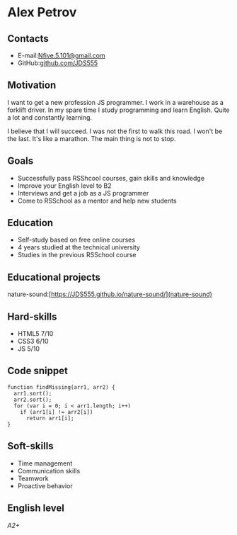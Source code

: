 # Alex Petrov

## Contacts

 * E-mail:[Nfive.5.101@gmail.com](Nfive.5.101@gmail.com)
 * GitHub:[github.com/JDS555](github.com/JDS555)

## Motivation

I want to get a new profession JS programmer. I work in a warehouse as a forklift driver.
In my spare time I study programming and learn English. Quite a lot and constantly learning.

I believe that I will succeed. I was not the first to walk this road. 
I won't be the last. It's like a marathon. The main thing is not to stop.

## Goals

 * Successfully pass RSShcool courses, gain skills and knowledge
 * Improve your English level to B2
 * Interviews and get a job as a JS programmer
 * Come to RSSchool as a mentor and help new students

## Education

 * Self-study based on free online courses
 * 4 years studied at the technical university
 * Studies in the previous RSSchool course

## Educational projects

nature-sound:[https://JDS555.github.io/nature-sound/](nature-sound)

## Hard-skills

 * HTML5 7/10
 * CSS3 6/10
 * JS 5/10

## Code snippet

```
function findMissing(arr1, arr2) {
  arr1.sort(); 
  arr2.sort();
  for (var i = 0; i < arr1.length; i++)
    if (arr1[i] != arr2[i]) 
      return arr1[i];
}
```

## Soft-skills

 * Time management
 * Communication skills
 * Teamwork
 * Proactive behavior

## English level

*A2+*

